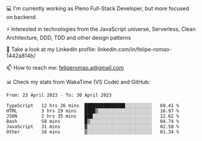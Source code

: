 💻 I'm currently working as Pleno Full-Stack Developer, but more focused on backend

⚡ Interested in technologies from the JavaScript universe, Serverless, Clean Architecture, DDD, TDD and other design patterns

👥 Take a look at my LinkedIn profile: linkedin.com/in/felipe-romao-1442a814b/

📫 How to reach me: feliperomao.a@gmail.com

📊 Check my stats from WakaTime (VS Code) and GitHub:

<!--START_SECTION:waka-->

```text
From: 23 April 2023 - To: 30 April 2023

TypeScript   12 hrs 26 mins  ███████████████░░░░░░░░░░   60.41 %
HTML         3 hrs 29 mins   ████▒░░░░░░░░░░░░░░░░░░░░   16.97 %
JSON         2 hrs 35 mins   ███░░░░░░░░░░░░░░░░░░░░░░   12.62 %
Bash         58 mins         █▒░░░░░░░░░░░░░░░░░░░░░░░   04.74 %
JavaScript   31 mins         ▓░░░░░░░░░░░░░░░░░░░░░░░░   02.58 %
Other        16 mins         ▒░░░░░░░░░░░░░░░░░░░░░░░░   01.34 %
```

<!--END_SECTION:waka-->
